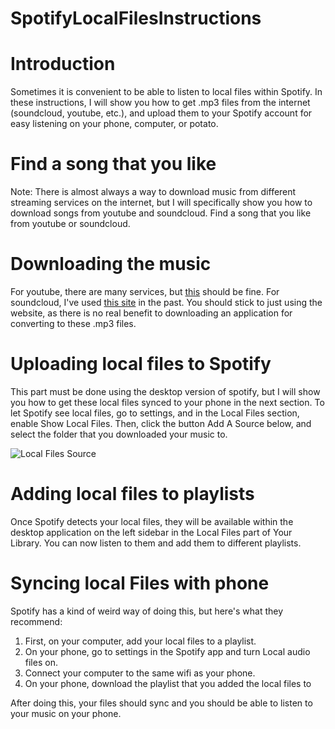# SpotifyLocalFilesInstructions

# Introduction
Sometimes it is convenient to be able to listen to local files within Spotify. In these instructions, I will show you how to get .mp3 files from the internet (soundcloud, youtube, etc.), and upload them to your Spotify account for easy listening on your phone, computer, or potato.

# Find a song that you like
Note: There is almost always a way to download music from different streaming services on the internet, but I will specifically show you how to download songs from youtube and soundcloud. Find a song that you like from youtube or soundcloud.

# Downloading the music
For youtube, there are many services, but [this](https://ytmp3.cc/en13/) should be fine. For soundcloud, I've used [this site](https://sctomp3.net/) in the past. You should stick to just using the website, as there is no real benefit to downloading an application for converting to these .mp3 files.


# Uploading local files to Spotify
This part must be done using the desktop version of spotify, but I will show you how to get these local files synced to your phone in the next section. To let Spotify see local files, go to settings, and in the Local Files section, enable Show Local Files. Then, click the button Add A Source below, and select the folder that you downloaded your music to.

![Local Files Source](https://www.groovypost.com/wp-content/uploads/2019/05/Spotify-Settings-Local-Files.png)

# Adding local files to playlists
Once Spotify detects your local files, they will be available within the desktop application on the left sidebar in the Local Files part of Your Library. You can now listen to them and add them to different playlists.

# Syncing local Files with phone
Spotify has a kind of weird way of doing this, but here's what they recommend:
1. First, on your computer, add your local files to a playlist.
2. On your phone, go to settings in the Spotify app and turn Local audio files on.
3. Connect your computer to the same wifi as your phone.
4. On your phone, download the playlist that you added the local files to

After doing this, your files should sync and you should be able to listen to your music on your phone.
